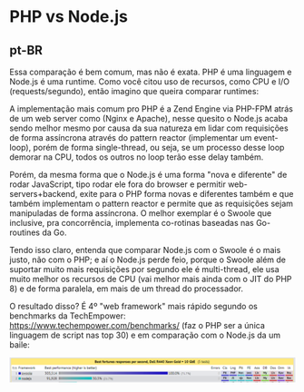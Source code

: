 # PHP vs Node.js

## pt-BR

Essa comparação é bem comum, mas não é exata. PHP é uma linguagem e Node.js é uma runtime. Como você citou uso de recursos, como CPU e I/O (requests/segundo), então imagino que queira comparar runtimes:

A implementação mais comum pro PHP é a Zend Engine via PHP-FPM atrás de um web server como (Nginx e Apache), nesse quesito o Node.js acaba sendo melhor mesmo por causa da sua natureza em lidar com requisições de forma assíncrona através do pattern reactor (implementar um event-loop), porém de forma single-thread, ou seja, se um processo desse loop demorar na CPU, todos os outros no loop terão esse delay também.

Porém, da mesma forma que o Node.js é uma forma "nova e diferente" de rodar JavaScript, tipo rodar ele fora do browser e permitir web-servers+backend, exite para o PHP forma novas e diferentes também e que também implementam o pattern reactor e permite que as requisições sejam manipuladas de forma assíncrona. O melhor exemplar é o Swoole que inclusive, pra concorrência, implementa co-rotinas baseadas nas Go-routines da Go.

Tendo isso claro, entenda que comparar Node.js com o Swoole é o mais justo, não com o PHP; e aí o Node.js perde feio, porque o Swoole além de suportar muito mais requisições por segundo ele é multi-thread, ele usa muito melhor os recursos de CPU (vai melhor mais ainda com o JIT do PHP 8) e de forma paralela, em mais de um thread do processador.

O resultado disso? É 4º "web framework" mais rápido segundo os benchmarks da TechEmpower: https://www.techempower.com/benchmarks/ (faz o PHP ser a única linguagem de script nas top 30) e em comparação com o Node.js da um baile:

![TechEmpower printscreen](/static/php-vs-nodejs.png)
